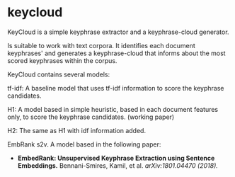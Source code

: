 # keycloud

KeyCloud is a simple keyphrase extractor and a keyphrase-cloud generator.

Is suitable to work with text corpora. It identifies each document keyphrases' and generates a keyphrase-cloud that informs about the most scored keyphrases within the corpus.

KeyCloud contains several models:

tf-idf: A  baseline model that uses tf-idf information to score the keyphrase candidates.

H1: A model based in simple heuristic, based in each document features only, to score the keyphrase candidates. (working paper)

H2: The same as H1 with idf information added.

EmbRank s2v. A model based in the following paper:

* **EmbedRank: Unsupervised Keyphrase Extraction using Sentence Embeddings.** Bennani-Smires, Kamil, et al. *arXiv:1801.04470 (2018).*
